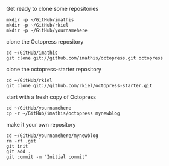 Get ready to clone some repositories

    mkdir -p ~/GitHub/imathis
    mkdir -p ~/GitHub/rkiel
    mkdir -p ~/GitHub/yournamehere

clone the Octopress repository

    cd ~/GitHub/imathis
    git clone git://github.com/imathis/octopress.git octopress

clone the octopress-starter repository

    cd ~/GitHub/rkiel
    git clone git://github.com/rkiel/octopress-starter.git

start with a fresh copy of Octopress

    cd ~/GitHub/yournamehere
    cp -r ~/GitHub/imathis/octopress mynewblog

make it your own repository

    cd ~/GitHub/yournamehere/mynewblog
    rm -rf .git
    git init
    git add .
    git commit -m "Initial commit"
